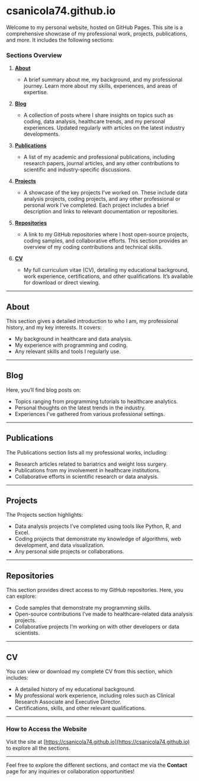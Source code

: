 
# csanicola74.github.io

Welcome to my personal website, hosted on GitHub Pages. This site is a comprehensive showcase of my professional work, projects, publications, and more. It includes the following sections:

### Sections Overview

1. **[About](https://csanicola74.github.io/)**

   - A brief summary about me, my background, and my professional journey. Learn more about my skills, experiences, and areas of expertise.
2. **[Blog](https://csanicola74.github.io/blog/)**

   - A collection of posts where I share insights on topics such as coding, data analysis, healthcare trends, and my personal experiences. Updated regularly with articles on the latest industry developments.
3. **[Publications](https://csanicola74.github.io/publications/)**

   - A list of my academic and professional publications, including research papers, journal articles, and any other contributions to scientific and industry-specific discussions.
4. **[Projects](https://csanicola74.github.io/projects/)**

   - A showcase of the key projects I’ve worked on. These include data analysis projects, coding projects, and any other professional or personal work I’ve completed. Each project includes a brief description and links to relevant documentation or repositories.
5. **[Repositories](#repositories)**

   - A link to my GitHub repositories where I host open-source projects, coding samples, and collaborative efforts. This section provides an overview of my coding contributions and technical skills.
6. **[CV](#cv)**

   - My full curriculum vitae (CV), detailing my educational background, work experience, certifications, and other qualifications. It’s available for download or direct viewing.

---

## About

This section gives a detailed introduction to who I am, my professional history, and my key interests. It covers:

- My background in healthcare and data analysis.
- My experience with programming and coding.
- Any relevant skills and tools I regularly use.

---

## Blog

Here, you’ll find blog posts on:

- Topics ranging from programming tutorials to healthcare analytics.
- Personal thoughts on the latest trends in the industry.
- Experiences I’ve gathered from various professional settings.

---

## Publications

The Publications section lists all my professional works, including:

- Research articles related to bariatrics and weight loss surgery.
- Publications from my involvement in healthcare institutions.
- Collaborative efforts in scientific research or data analysis.

---

## Projects

The Projects section highlights:

- Data analysis projects I’ve completed using tools like Python, R, and Excel.
- Coding projects that demonstrate my knowledge of algorithms, web development, and data visualization.
- Any personal side projects or collaborations.

---

## Repositories

This section provides direct access to my GitHub repositories. Here, you can explore:

- Code samples that demonstrate my programming skills.
- Open-source contributions I’ve made to healthcare-related data analysis projects.
- Collaborative projects I’m working on with other developers or data scientists.

---

## CV

You can view or download my complete CV from this section, which includes:

- A detailed history of my educational background.
- My professional work experience, including roles such as Clinical Research Associate and Executive Director.
- Certifications, skills, and other relevant qualifications.

---

### How to Access the Website

Visit the site at [https://csanicola74.github.io](https://csanicola74.github.io) to explore all the sections.

---

Feel free to explore the different sections, and contact me via the **Contact** page for any inquiries or collaboration opportunities!
